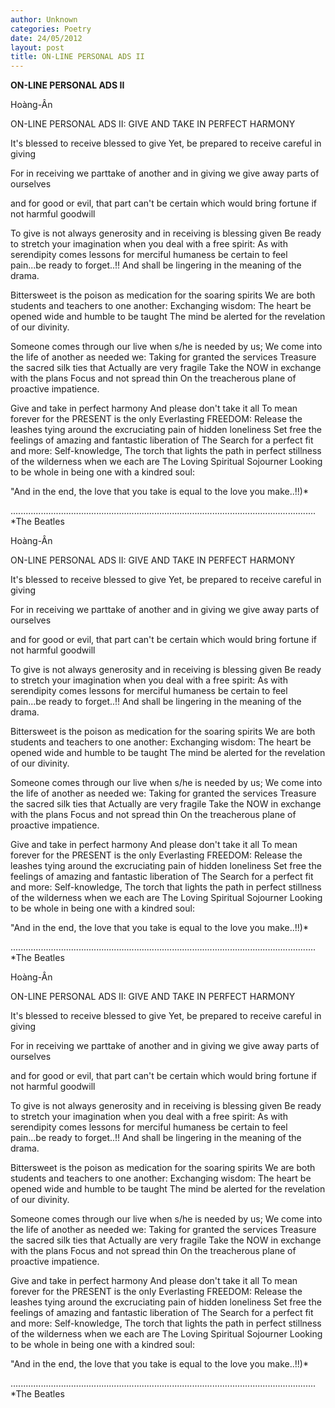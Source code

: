 ```yaml
---
author: Unknown
categories: Poetry
date: 24/05/2012
layout: post
title: ON-LINE PERSONAL ADS II
---
```


**ON-LINE PERSONAL ADS II**

Hoàng-Ân

ON-LINE PERSONAL ADS II:
GIVE AND TAKE IN PERFECT
HARMONY

It's blessed to receive
      blessed to give
Yet, be prepared to receive
      careful in giving

For in receiving we parttake of another
and in giving we give away parts of ourselves

and for good or evil, that part can't be certain
which would bring fortune if not harmful goodwill

To give is not always generosity
and in receiving is blessing given
Be ready to stretch your imagination
when you deal with a free spirit:
As with serendipity comes lessons for merciful humaness
be certain to feel pain...be ready to forget..!!
And shall be lingering in the meaning of the drama.

Bittersweet is the poison as medication for the soaring spirits
We are both students and teachers to o­ne another:
Exchanging wisdom:
      The heart be opened wide and humble to be taught
      The mind be alerted for the revelation of our divinity.

Someone comes through our live when s/he is needed by us;
We come into the life of another as needed we:
Taking for granted the services
Treasure the sacred silk ties that
       Actually are very fragile
Take the NOW in exchange with the plans
Focus and not spread thin
On the treacherous plane of proactive impatience.

Give and take in perfect harmony
And please don't take it all
To mean forever for the PRESENT is the o­nly
        Everlasting FREEDOM:
Release the leashes tying around the excruciating pain of hidden loneliness
Set free the feelings of amazing and fantastic liberation of
The Search for a perfect fit and more: Self-knowledge,
        The torch that lights the path in
        perfect stillness of the wilderness
        when we each are
        The Loving Spiritual Sojourner
        Looking to be whole in being o­ne with a kindred soul:

"And in the end, the love that you take is equal to the love you make..!!)*


.........................................................................................................................
*The Beatles

Hoàng-Ân

ON-LINE PERSONAL ADS II:
GIVE AND TAKE IN PERFECT
HARMONY

It's blessed to receive
      blessed to give
Yet, be prepared to receive
      careful in giving

For in receiving we parttake of another
and in giving we give away parts of ourselves

and for good or evil, that part can't be certain
which would bring fortune if not harmful goodwill

To give is not always generosity
and in receiving is blessing given
Be ready to stretch your imagination
when you deal with a free spirit:
As with serendipity comes lessons for merciful humaness
be certain to feel pain...be ready to forget..!!
And shall be lingering in the meaning of the drama.

Bittersweet is the poison as medication for the soaring spirits
We are both students and teachers to o­ne another:
Exchanging wisdom:
      The heart be opened wide and humble to be taught
      The mind be alerted for the revelation of our divinity.

Someone comes through our live when s/he is needed by us;
We come into the life of another as needed we:
Taking for granted the services
Treasure the sacred silk ties that
       Actually are very fragile
Take the NOW in exchange with the plans
Focus and not spread thin
On the treacherous plane of proactive impatience.

Give and take in perfect harmony
And please don't take it all
To mean forever for the PRESENT is the o­nly
        Everlasting FREEDOM:
Release the leashes tying around the excruciating pain of hidden loneliness
Set free the feelings of amazing and fantastic liberation of
The Search for a perfect fit and more: Self-knowledge,
        The torch that lights the path in
        perfect stillness of the wilderness
        when we each are
        The Loving Spiritual Sojourner
        Looking to be whole in being o­ne with a kindred soul:

"And in the end, the love that you take is equal to the love you make..!!)*


.........................................................................................................................
*The Beatles

Hoàng-Ân

ON-LINE PERSONAL ADS II:
GIVE AND TAKE IN PERFECT
HARMONY

It's blessed to receive
      blessed to give
Yet, be prepared to receive
      careful in giving

For in receiving we parttake of another
and in giving we give away parts of ourselves

and for good or evil, that part can't be certain
which would bring fortune if not harmful goodwill

To give is not always generosity
and in receiving is blessing given
Be ready to stretch your imagination
when you deal with a free spirit:
As with serendipity comes lessons for merciful humaness
be certain to feel pain...be ready to forget..!!
And shall be lingering in the meaning of the drama.

Bittersweet is the poison as medication for the soaring spirits
We are both students and teachers to o­ne another:
Exchanging wisdom:
      The heart be opened wide and humble to be taught
      The mind be alerted for the revelation of our divinity.

Someone comes through our live when s/he is needed by us;
We come into the life of another as needed we:
Taking for granted the services
Treasure the sacred silk ties that
       Actually are very fragile
Take the NOW in exchange with the plans
Focus and not spread thin
On the treacherous plane of proactive impatience.

Give and take in perfect harmony
And please don't take it all
To mean forever for the PRESENT is the o­nly
        Everlasting FREEDOM:
Release the leashes tying around the excruciating pain of hidden loneliness
Set free the feelings of amazing and fantastic liberation of
The Search for a perfect fit and more: Self-knowledge,
        The torch that lights the path in
        perfect stillness of the wilderness
        when we each are
        The Loving Spiritual Sojourner
        Looking to be whole in being o­ne with a kindred soul:

"And in the end, the love that you take is equal to the love you make..!!)*


.........................................................................................................................
*The Beatles
